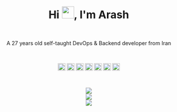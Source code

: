 <h1 align="center">Hi <img src="https://media.giphy.com/media/hvRJCLFzcasrR4ia7z/giphy.gif" width="32">, I'm Arash</h1>

<br/>

<p align="center">
A 27 years old self-taught DevOps & Backend developer from Iran
</p>

<br/> 

<p align="center">
<a href=https://codepen.io/hatamiarash7 target="blank"><img align="center" src="https://img.icons8.com/external-tal-revivo-fresh-tal-revivo/28/000000/external-codepen-an-online-community-for-testing-and-showcasing-code-snippets-logo-fresh-tal-revivo.png" height="20" width="20" /></a>
<a href=https://dev.to/hatamiarash7 target="blank"><img align="center" src=https://cdn.jsdelivr.net/npm/simple-icons@3.0.1/icons/dev-dot-to.svg height="20" width="20" /></a>
<a href=https://twitter.com/hatamiarash7 target="blank"><img align="center" src="https://img.icons8.com/color/48/000000/twitter--v1.png" height="20" width="20" /></a>
<a href=https://linkedin.com/in/hatamiarash7 target="blank"><img align="center" src="https://img.icons8.com/fluency/48/000000/linkedin.png" height="20" width="20" /></a>
<a href=https://fb.com/hatamiarash7 target="blank"><img align="center" src="https://img.icons8.com/color/48/000000/facebook-new.png" height="20" width="20" /></a>
<a href=https://instagram.com/hatamiarash7 target="blank"><img align="center" src="https://img.icons8.com/color-glass/48/000000/instagram-new.png" height="20" width="20" /></a>
<a href=https://t.me/hatamiarash7 target="blank"><img align="center" src="https://img.icons8.com/color/48/000000/telegram-app--v1.png" height="20" width="20" /></a>
</p>

<br/>  

<p align="center">
  <img src=https://github-readme-stats.vercel.app/api?username=hatamiarash7&hide_border=true&bg_color=191b1f&title_color=36beb6&text_color=fff&line_height=20&hide=["stars"] />
  <br/>
  <img src=https://github-readme-streak-stats.herokuapp.com?user=hatamiarash7&theme=bear&hide_border=true&date_format=j%20M%5B%20Y%5D&background=191B1F&fire=36BEB6&ring=36BEB6&stroke=FFFFFF88&sideNums=36BEB6&currStreakNum=FFFFFF&currStreakLabel=FFFFFF&sideLabels=FFFFFF&dates=FFFFFF76 />
  <br/>
  <img src=https://github-readme-stats.vercel.app/api/top-langs/?username=hatamiarash7&layout=compact&hide_border=true&bg_color=191b1f&title_color=36beb6&text_color=fff&hide=html,css&langs_count=4 />
</p>

<br/>
